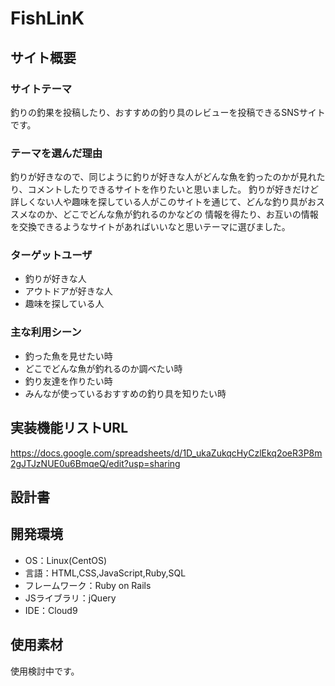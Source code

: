# FishLinK

## サイト概要
### サイトテーマ
釣りの釣果を投稿したり、おすすめの釣り具のレビューを投稿できるSNSサイトです。

### テーマを選んだ理由
釣りが好きなので、同じように釣りが好きな人がどんな魚を釣ったのかが見れたり、コメントしたりできるサイトを作りたいと思いました。
釣りが好きだけど詳しくない人や趣味を探している人がこのサイトを通じて、どんな釣り具がおススメなのか、どこでどんな魚が釣れるのかなどの
情報を得たり、お互いの情報を交換できるようなサイトがあればいいなと思いテーマに選びました。

### ターゲットユーザ
* 釣りが好きな人  
* アウトドアが好きな人  
* 趣味を探している人


### 主な利用シーン
* 釣った魚を見せたい時  
* どこでどんな魚が釣れるのか調べたい時  
* 釣り友達を作りたい時  
* みんなが使っているおすすめの釣り具を知りたい時

## 実装機能リストURL
https://docs.google.com/spreadsheets/d/1D_ukaZukqcHyCzlEkq2oeR3P8m2gJTJzNUE0u6BmqeQ/edit?usp=sharing

## 設計書


## 開発環境
- OS：Linux(CentOS)
- 言語：HTML,CSS,JavaScript,Ruby,SQL
- フレームワーク：Ruby on Rails
- JSライブラリ：jQuery
- IDE：Cloud9

## 使用素材
使用検討中です。